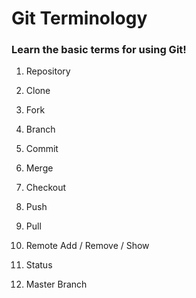 # Git Terminology
### Learn the basic terms for using Git!

1. Repository

2. Clone

3. Fork

4. Branch

5. Commit

6. Merge

7. Checkout

8. Push

9. Pull

10. Remote Add / Remove / Show

11. Status

12. Master Branch


